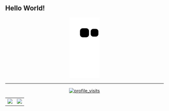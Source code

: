 ## Hello World!
<div align="center">
   <a href="https://github.com/Joaovitron999">
       <table style="table-layout: auto;">
           <tr>
                <td>
                  <img height="180em" src="https://github-readme-stats.vercel.app/api?username=Joaovitron999&show_icons=true&theme=gotham&include_all_commits=true&count_private=true"/>
                </td>
               <td>
                  <img height="180em" src="https://github-readme-stats.vercel.app/api/top-langs/?username=Joaovitron999&layout=compact&langs_count=10&theme=gotham"/>
               </td>     
          </tr>
          </div>
   
   

![github contribution grid snake animation](https://raw.githubusercontent.com/Joaovitron999/Joaovitron999/output/github-contribution-grid-snake.svg)

 
<hr>
   
[![profile_visits](https://komarev.com/ghpvc/?username=Joaovitron999&color=blue&style=flat-square&label=Profile+Visits)](https://github.com/Joaovitron999 "since Dec 25, 2020")
